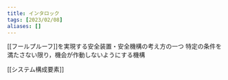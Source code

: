 ```yaml
---
title: インタロック
tags: [2023/02/08]
aliases: []
---
```


[[フールプルーフ]]を実現する安全装置・安全機構の考え方の一つ
特定の条件を満たさない限り，機会が作動しないようにする機構

[[システム構成要素]]